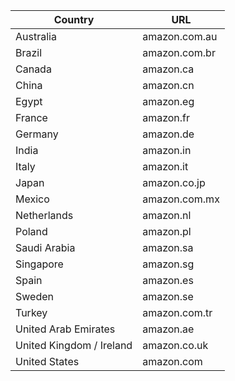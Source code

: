 ﻿| Country                  | URL           |
| ------------------------ | ------------- |
| Australia                | amazon.com.au |
| Brazil                   | amazon.com.br |
| Canada                   | amazon.ca     |
| China                    | amazon.cn     |
| Egypt                    | amazon.eg     |
| France                   | amazon.fr     |
| Germany                  | amazon.de     |
| India                    | amazon.in     |
| Italy                    | amazon.it     |
| Japan                    | amazon.co.jp  |
| Mexico                   | amazon.com.mx |
| Netherlands              | amazon.nl     |
| Poland                   | amazon.pl     |
| Saudi Arabia             | amazon.sa     |
| Singapore                | amazon.sg     |
| Spain                    | amazon.es     |
| Sweden                   | amazon.se     |
| Turkey                   | amazon.com.tr |
| United Arab Emirates     | amazon.ae     |
| United Kingdom / Ireland | amazon.co.uk  |
| United States            | amazon.com    |
